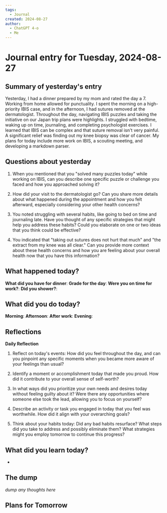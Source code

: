```yaml
---
tags:
  - Journal
created: 2024-08-27
author:
  - ChatGPT 4-o
  - Me
---
```

# Journal entry for Tuesday, 2024-08-27

## Summary of yesterday's entry

Yesterday, I had a dinner prepared by my mom and rated the day a 7. Working from home allowed for punctuality. I spent the morning on a high-priority IBIS case, and in the afternoon, I had sutures removed at the dermatologist. Throughout the day, navigating IBIS puzzles and taking the initiative on our Japan trip plans were highlights. I struggled with bedtime, waking up on time, journaling, and completing psychologist exercises. I learned that IBIS can be complex and that suture removal isn't very painful. A significant relief was finding out my knee biopsy was clear of cancer. My plans for today include more work on IBIS, a scouting meeting, and developing a markdown parser.

## Questions about yesterday

1. When you mentioned that you "solved many puzzles today" while working on IBIS, can you describe one specific puzzle or challenge you faced and how you approached solving it? 

2. How did your visit to the dermatologist go? Can you share more details about what happened during the appointment and how you felt afterward, especially considering your other health concerns?

3. You noted struggling with several habits, like going to bed on time and journaling late. Have you thought of any specific strategies that might help you address these habits? Could you elaborate on one or two ideas that you think could be effective?

4. You indicated that "taking out sutures does not hurt that much" and "the extract from my knee was all clear." Can you provide more context about these health concerns and how you are feeling about your overall health now that you have this information?

## What happened today?

**What did you have for dinner**: 
**Grade for the day**: 
**Were you on time for work?**: 
**Did you shower?**:

## What did you do today?

**Morning**: 
**Afternoon**: 
**After work**: 
**Evening**: 

## Reflections

**Daily Reflection**

1. Reflect on today's events: How did you feel throughout the day, and can you pinpoint any specific moments when you became more aware of your feelings than usual?
   
2. Identify a moment or accomplishment today that made you proud. How did it contribute to your overall sense of self-worth?
   
3. In what ways did you prioritize your own needs and desires today without feeling guilty about it? Were there any opportunities where someone else took the lead, allowing you to focus on yourself?
    
4. Describe an activity or task you engaged in today that you feel was worthwhile. How did it align with your overarching goals?

5. Think about your habits today: Did any bad habits resurface? What steps did you take to address and possibly eliminate them? What strategies might you employ tomorrow to continue this progress?

## What did you learn today?

-

## The dump
*dump any thoughts here*

## Plans for Tomorrow
